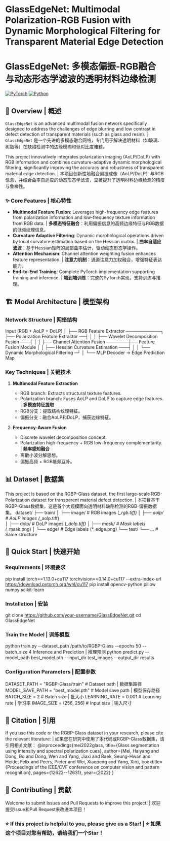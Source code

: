 # GlassEdgeNet: Multimodal Polarization-RGB Fusion with Dynamic Morphological Filtering for Transparent Material Edge Detection
# GlassEdgeNet: 多模态偏振-RGB融合与动态形态学滤波的透明材料边缘检测

[![PyTorch](https://img.shields.io/badge/PyTorch-1.0+-red.svg)](https://pytorch.org)
[![Python](https://img.shields.io/badge/Python-3.7+-blue.svg)](https://www.python.org)

## 📖 Overview | 概述

`GlassEdgeNet` is an advanced multimodal fusion network specifically designed to address the challenges of edge blurring and low contrast in defect detection of transparent materials (such as glass and resin). | `GlassEdgeNet` 是一个先进的多模态融合网络，专门用于解决透明材料（如玻璃、树脂等）在缺陷检测中的边缘模糊和低对比度难题。

This project innovatively integrates polarization imaging (AoLP/DoLP) with RGB information and combines curvature-adaptive dynamic morphological filtering, significantly improving the accuracy and robustness of transparent material edge detection. | 本项目创新性地融合偏振成像（AoLP/DoLP）与RGB信息，并结合曲率自适应的动态形态学滤波，显著提升了透明材料边缘检测的精度与鲁棒性。

### ✨ Core Features | 核心特性

- **Multimodal Feature Fusion**: Leverages high-frequency edge features from polarization information and low-frequency texture information from RGB data. | **多模态特征融合**：利用偏振信息的高频边缘特征与RGB数据的低频纹理信息。
- **Curvature Adaptive Filtering**: Dynamic morphological operations driven by local curvature estimation based on the Hessian matrix. | **曲率自适应滤波**：基于Hessian矩阵的局部曲率估计，驱动动态形态学操作。
- **Attention Mechanism**: Channel attention weighting fusion enhances feature representation. | **注意力机制**：通道注意力加权融合，增强特征表达能力。
- **End-to-End Training**: Complete PyTorch implementation supporting training and inference. | **端到端训练**：完整的PyTorch实现，支持训练与推理。

## 🏗 Model Architecture | 模型架构

### Network Structure | 网络结构
Input (RGB + AoLP + DoLP)
│
├── RGB Feature Extractor ───────────┐
├── Polarization Feature Extractor ──┤
│ │
├── Wavelet Decomposition Fusion ───┤
│ │
├── Channel Attention Fusion ───────┼── Feature Fusion Module
│ │
├── Hessian Curvature Estimation ───┤
│ │
└── Dynamic Morphological Filtering ─┘
│
└── MLP Decoder → Edge Prediction Map

### Key Techniques | 关键技术

1. **Multimodal Feature Extraction**
   - RGB branch: Extracts structural texture features.
   - Polarization branch: Fuses AoLP and DoLP to capture edge features.
   | **多模态特征提取**
   - RGB分支：提取结构纹理特征。
   - 偏振分支：融合AoLP和DoLP，捕获边缘特征。

2. **Frequency-Aware Fusion**
   - Discrete wavelet decomposition concept.
   - Polarization high-frequency + RGB low-frequency complementarity.
   | **频率感知融合**
   - 离散小波分解思想。
   - 偏振高频 + RGB低频互补。

## 📊 Dataset | 数据集
This project is based on the RGBP-Glass dataset, the first large-scale RGB-Polarization dataset for transparent material defect detection. | 本项目基于RGBP-Glass数据集，这是首个大规模面向透明材料缺陷检测的RGB-偏振数据集。
dataset/
├── train/
│   ├── image/        # RGB images (*_rgb.tiff)
│   ├── aolp/         # AoLP images (*_aolp.tiff)  
│   ├── dolp/         # DoLP images (*_dolp.tiff)
│   ├── mask/         # Mask labels (*_mask.png)
│   └── edge/         # Edge labels (*_edge.png)
└── test/
    └── ...           # Same structure
## 🚀 Quick Start | 快速开始
### Requirements | 环境要求
pip install torch==1.13.0+cu117 torchvision==0.14.0+cu117 --extra-index-url https://download.pytorch.org/whl/cu117
pip install opencv-python pillow numpy scikit-learn
### Installation | 安装
git clone https://github.com/your-username/GlassEdgeNet.git
cd GlassEdgeNet
### Train the Model | 训练模型
python train.py --dataset_path /path/to/RGBP-Glass --epochs 50 --batch_size 4
Inference and Prediction | 推理预测
python predict.py --model_path best_model.pth --input_dir test_images --output_dir results
### Configuration Parameters | 配置参数
DATASET_PATH = "RGBP-Glass/train"    # Dataset path | 数据集路径
MODEL_SAVE_PATH = "best_model.pth"   # Model save path | 模型保存路径
BATCH_SIZE = 2                       # Batch size | 批大小
LEARNING_RATE = 0.001               # Learning rate | 学习率
IMAGE_SIZE = (256, 256)             # Input size | 输入尺寸
## 📝 Citation | 引用
If you use this code or the RGBP-Glass dataset in your research, please cite the relevant literature: | 如果您在研究中使用了本代码或RGBP-Glass数据集，请引用相关文献：
@inproceedings{mei2022glass,
  title={Glass segmentation using intensity and spectral polarization cues},
  author={Mei, Haiyang and Dong, Bo and Dong, Wen and Yang, Jiaxi and Baek, Seung-Hwan and Heide, Felix and Peers, Pieter and Wei, Xiaopeng and Yang, Xin},
  booktitle={Proceedings of the IEEE/CVF conference on computer vision and pattern recognition},
  pages={12622--12631},
  year={2022}
}
## 🤝 Contributing | 贡献
Welcome to submit Issues and Pull Requests to improve this project! | 欢迎提交Issue和Pull Request来改进本项目！
### ⭐ If this project is helpful to you, please give us a Star! | ⭐ 如果这个项目对您有帮助，请给我们一个Star！
